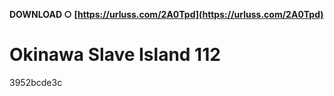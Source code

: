 **DOWNLOAD ○ [https://urluss.com/2A0Tpd](https://urluss.com/2A0Tpd)**


 
# Okinawa Slave Island 112
   3952bcde3c
 
